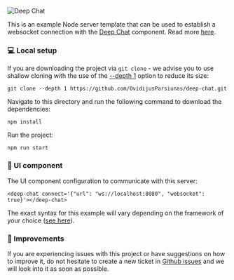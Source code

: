 ![Deep Chat](https://github.com/OvidijusParsiunas/deep-chat/assets/18709577/340b3fe7-4eab-46e3-9711-2ef4042cefea)

This is an example Node server template that can be used to establish a websocket connection with the [Deep Chat](https://www.npmjs.com/package/deep-chat) component. Read more [here](https://deepchat.dev/docs/connect#Websocket).

### :computer: Local setup

If you are downloading the project via `git clone` - we advise you to use shallow cloning with the use of the [--depth 1](https://www.perforce.com/blog/vcs/git-beyond-basics-using-shallow-clones) option to reduce its size:

```
git clone --depth 1 https://github.com/OvidijusParsiunas/deep-chat.git
```

Navigate to this directory and run the following command to download the dependencies:

```
npm install
```

Run the project:

```
npm run start
```

### :calling: UI component

The UI component configuration to communicate with this server:

```
<deep-chat connect='{"url": "ws://localhost:8080", "websocket": true}'></deep-chat>
```

The exact syntax for this example will vary depending on the framework of your choice ([see here](https://deepchat.dev/examples/frameworks)).

### :wrench: Improvements

If you are experiencing issues with this project or have suggestions on how to improve it, do not hesitate to create a new ticket in [Github issues](https://github.com/OvidijusParsiunas/deep-chat/issues) and we will look into it as soon as possible.

